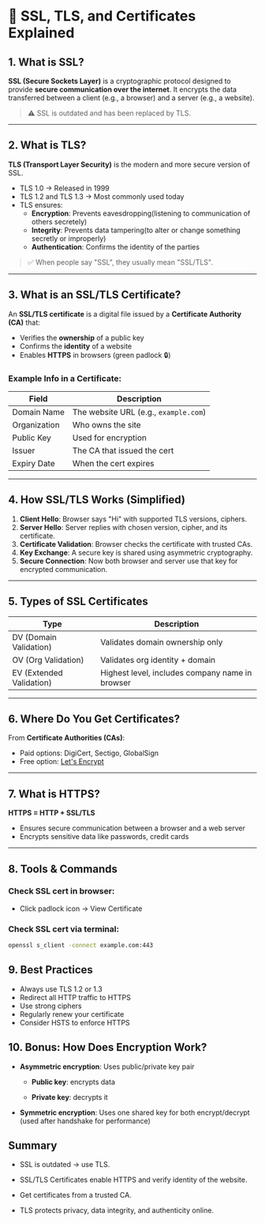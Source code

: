 # 🔐 SSL, TLS, and Certificates Explained

## 1. What is SSL?

**SSL (Secure Sockets Layer)** is a cryptographic protocol designed to provide **secure communication over the internet**. It encrypts the data transferred between a client (e.g., a browser) and a server (e.g., a website).

> ⚠️ SSL is outdated and has been replaced by TLS.

---

## 2. What is TLS?

**TLS (Transport Layer Security)** is the modern and more secure version of SSL.

- TLS 1.0 → Released in 1999
- TLS 1.2 and TLS 1.3 → Most commonly used today
- TLS ensures:
  - **Encryption**: Prevents eavesdropping(listening to communication of others secretely) 
  - **Integrity**: Prevents data tampering(to alter or change something secretly or improperly)
  - **Authentication**: Confirms the identity of the parties

> ✅ When people say "SSL", they usually mean "SSL/TLS".

---

## 3. What is an SSL/TLS Certificate?

An **SSL/TLS certificate** is a digital file issued by a **Certificate Authority (CA)** that:

- Verifies the **ownership** of a public key
- Confirms the **identity** of a website
- Enables **HTTPS** in browsers (green padlock 🔒)

### Example Info in a Certificate:

| Field              | Description                       |
|-------------------|-----------------------------------|
| Domain Name        | The website URL (e.g., `example.com`) |
| Organization       | Who owns the site                 |
| Public Key         | Used for encryption               |
| Issuer             | The CA that issued the cert       |
| Expiry Date        | When the cert expires             |

---

## 4. How SSL/TLS Works (Simplified)

1. **Client Hello**: Browser says "Hi" with supported TLS versions, ciphers.
2. **Server Hello**: Server replies with chosen version, cipher, and its certificate.
3. **Certificate Validation**: Browser checks the certificate with trusted CAs.
4. **Key Exchange**: A secure key is shared using asymmetric cryptography.
5. **Secure Connection**: Now both browser and server use that key for encrypted communication.

---

## 5. Types of SSL Certificates

| Type              | Description                                         |
|-------------------|-----------------------------------------------------|
| DV (Domain Validation) | Validates domain ownership only              |
| OV (Org Validation)    | Validates org identity + domain              |
| EV (Extended Validation) | Highest level, includes company name in browser |

---

## 6. Where Do You Get Certificates?

From **Certificate Authorities (CAs)**:

- Paid options: DigiCert, Sectigo, GlobalSign
- Free option: [Let's Encrypt](https://letsencrypt.org)

---

## 7. What is HTTPS?

**HTTPS = HTTP + SSL/TLS**

- Ensures secure communication between a browser and a web server
- Encrypts sensitive data like passwords, credit cards

---

## 8. Tools & Commands

### Check SSL cert in browser:
- Click padlock icon → View Certificate

### Check SSL cert via terminal:
```bash
openssl s_client -connect example.com:443
``` 

## 9. Best Practices
- Always use TLS 1.2 or 1.3
- Redirect all HTTP traffic to HTTPS
- Use strong ciphers
- Regularly renew your certificate
- Consider HSTS to enforce HTTPS

## 10. Bonus: How Does Encryption Work?

- **Asymmetric encryption**: Uses public/private key pair

    - **Public key**: encrypts data

    - **Private key**: decrypts it

- **Symmetric encryption**: Uses one shared key for both encrypt/decrypt (used after handshake for performance)

##  Summary
- SSL is outdated → use TLS.

- SSL/TLS Certificates enable HTTPS and verify identity of the website.

- Get certificates from a trusted CA.

- TLS protects privacy, data integrity, and authenticity online.